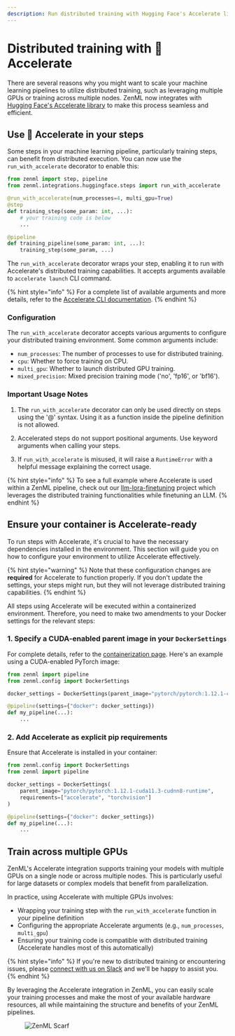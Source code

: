 ```yaml
---
description: Run distributed training with Hugging Face's Accelerate library in ZenML pipelines.
---
```


# Distributed training with 🤗 Accelerate

There are several reasons why you might want to scale your machine learning pipelines to utilize distributed training, such as leveraging multiple GPUs or training across multiple nodes. ZenML now integrates with [Hugging Face's Accelerate library](https://github.com/huggingface/accelerate) to make this process seamless and efficient.

## Use 🤗 Accelerate in your steps

Some steps in your machine learning pipeline, particularly training steps, can benefit from distributed execution. You can now use the `run_with_accelerate` decorator to enable this:

```python
from zenml import step, pipeline
from zenml.integrations.huggingface.steps import run_with_accelerate

@run_with_accelerate(num_processes=4, multi_gpu=True)
@step
def training_step(some_param: int, ...):
    # your training code is below
    ...

@pipeline
def training_pipeline(some_param: int, ...):
    training_step(some_param, ...)
```

The `run_with_accelerate` decorator wraps your step, enabling it to run with Accelerate's distributed training capabilities. It accepts arguments available to `accelerate launch` CLI command.

{% hint style="info" %}
For a complete list of available arguments and more details, refer to the [Accelerate CLI documentation](https://huggingface.co/docs/accelerate/en/package_reference/cli#accelerate-launch).
{% endhint %}

### Configuration

The `run_with_accelerate` decorator accepts various arguments to configure your distributed training environment. Some common arguments include:

- `num_processes`: The number of processes to use for distributed training.
- `cpu`: Whether to force training on CPU.
- `multi_gpu`: Whether to launch distributed GPU training.
- `mixed_precision`: Mixed precision training mode ('no', 'fp16', or 'bf16').

### Important Usage Notes

1. The `run_with_accelerate` decorator can only be used directly on steps using the '@' syntax. Using it as a function inside the pipeline definition is not allowed.

2. Accelerated steps do not support positional arguments. Use keyword arguments when calling your steps.

3. If `run_with_accelerate` is misused, it will raise a `RuntimeError` with a helpful message explaining the correct usage.

{% hint style="info" %}
To see a full example where Accelerate is used within a ZenML pipeline, check out our [llm-lora-finetuning](https://github.com/zenml-io/zenml-projects/blob/main/gamesense/README.md) project which leverages the distributed training functionalities while finetuning an LLM.
{% endhint %}

## Ensure your container is Accelerate-ready

To run steps with Accelerate, it's crucial to have the necessary dependencies installed in the environment. This section will guide you on how to configure your environment to utilize Accelerate effectively.

{% hint style="warning" %}
Note that these configuration changes are **required** for Accelerate to function properly. If you don't update the settings, your steps might run, but they will not leverage distributed training capabilities.
{% endhint %}

All steps using Accelerate will be executed within a containerized environment. Therefore, you need to make two amendments to your Docker settings for the relevant steps:

### 1. Specify a CUDA-enabled parent image in your `DockerSettings`

For complete details, refer to the [containerization page](https://docs.zenml.io/how-to/customize-docker-builds). Here's an example using a CUDA-enabled PyTorch image:

```python
from zenml import pipeline
from zenml.config import DockerSettings

docker_settings = DockerSettings(parent_image="pytorch/pytorch:1.12.1-cuda11.3-cudnn8-runtime")

@pipeline(settings={"docker": docker_settings})
def my_pipeline(...):
    ...
```

### 2. Add Accelerate as explicit pip requirements

Ensure that Accelerate is installed in your container:

```python
from zenml.config import DockerSettings
from zenml import pipeline

docker_settings = DockerSettings(
    parent_image="pytorch/pytorch:1.12.1-cuda11.3-cudnn8-runtime",
    requirements=["accelerate", "torchvision"]
)

@pipeline(settings={"docker": docker_settings})
def my_pipeline(...):
    ...
```

## Train across multiple GPUs

ZenML's Accelerate integration supports training your models with multiple GPUs on a single node or across multiple nodes. This is particularly useful for large datasets or complex models that benefit from parallelization.

In practice, using Accelerate with multiple GPUs involves:

- Wrapping your training step with the `run_with_accelerate` function in your pipeline definition
- Configuring the appropriate Accelerate arguments (e.g., `num_processes`, `multi_gpu`)
- Ensuring your training code is compatible with distributed training (Accelerate handles most of this automatically)

{% hint style="info" %}
If you're new to distributed training or encountering issues, please [connect with us on Slack](https://zenml.io/slack) and we'll be happy to assist you.
{% endhint %}

By leveraging the Accelerate integration in ZenML, you can easily scale your training processes and make the most of your available hardware resources, all while maintaining the structure and benefits of your ZenML pipelines.

<figure><img src="https://static.scarf.sh/a.png?x-pxid=f0b4f458-0a54-4fcd-aa95-d5ee424815bc" alt="ZenML Scarf"><figcaption></figcaption></figure>
